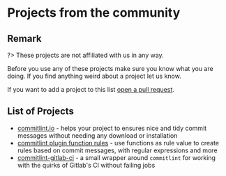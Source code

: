 # Projects from the community

## Remark

?> These projects are not affiliated with us in any way.

Before you use any of these projects make sure you know what you are doing. If you find anything weird about a project let us know.

If you want to add a project to this list [open a pull request](https://github.com/conventional-changelog/commitlint/pulls).

## List of Projects

- [commitlint.io](https://github.com/tomasen/commitlintio) - helps your project to ensures nice and tidy commit messages without needing any download or installation
- [commitlint plugin function rules](https://github.com/vidavidorra/commitlint-plugin-function-rules) - use functions as rule value to create rules based on commit messages, with regular expressions and more
- [commitlint-gitlab-ci](https://gitlab.com/dmoonfire/commitlint-gitlab-ci/) - a small wrapper around `commitlint` for working with the quirks of Gitlab's CI without failing jobs
